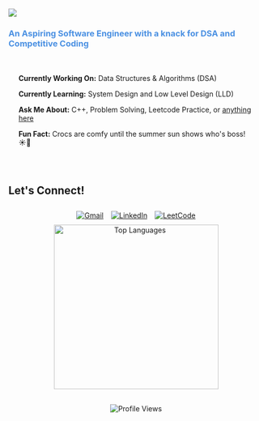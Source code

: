 <!-- Profile Header -->
<h1>
    <img src="https://readme-typing-svg.herokuapp.com/?font=Righteous&size=35&center=true&vCenter=true&width=500&height=70&duration=2000&lines=Hi+There!+🐺;+I'm+Vishal+Gahlawat!;" />
</h1>

<h3 style="color:#4A90E2; font-weight: bold;">
    An Aspiring Software Engineer with a knack for DSA and Competitive Coding
</h3>

<!-- About Section -->
<div style="display: flex; align-items: center; gap: 20px; padding: 20px;">
    <div>
        <p><strong>Currently Working On:</strong> Data Structures & Algorithms (DSA)</p>
        <p><strong>Currently Learning:</strong> System Design and Low Level Design (LLD)</p>
        <p><strong>Ask Me About:</strong> C++, Problem Solving, Leetcode Practice, or <a href="https://github.com/v1shalg/v1shalg/issues">anything here</a></p>
        <p><strong>Fun Fact:</strong> Crocs are comfy until the summer sun shows who's boss! ☀️👟</p>
    </div>
</div>

<!-- Let's Connect Section -->
<h2 style="margin-top: 40px;">Let's Connect!</h2>

<div style="display: flex; justify-content: center; gap: 15px; padding: 10px;">
    <a href="mailto:vishalgahlawat7878@gmail.com">
        <img src="https://img.shields.io/badge/Gmail-D14836?style=for-the-badge&logo=gmail&logoColor=white" alt="Gmail"/>
    </a>
    <a href="https://linkedin.com/in/vishal-gahlawat" target="_blank">
        <img src="https://img.shields.io/badge/LinkedIn-0077B5?style=for-the-badge&logo=linkedin&logoColor=white" alt="LinkedIn"/>
    </a>
    <a href="https://leetcode.com/u/v1shalg/" target="_blank">
        <img src="https://img.shields.io/badge/LeetCode-FFA116?style=for-the-badge&logo=leetcode&logoColor=black" alt="LeetCode"/>
    </a>
</div>

<div align="center">
    <img width=325 src="https://github-readme-stats-salesp07.vercel.app/api/top-langs/?username=v1shalg&hide=HTML&langs_count=8&layout=compact&theme=react&border_radius=10&size_weight=0.5&count_weight=0.5&exclude_repo=github-readme-stats" alt="Top Languages"/>
</div>

<!-- Profile Views -->
<div align="center" style="margin-top: 30px;">
    <img src="https://visitor-badge.laobi.icu/badge?page_id=v1shalg.v1shalg" alt="Profile Views"/>
</div>
